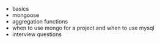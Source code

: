
- basics
- mongoose 
- aggregation functions  
- when to use mongo for a project and when to use mysql  
- interview questions 